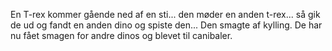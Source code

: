 En T-rex kommer gående ned af en sti...
den møder en anden t-rex...
så gik de ud og fandt en anden dino og spiste den...
Den smagte af kylling. De har nu fået smagen for andre dinos og blevet til canibaler. 